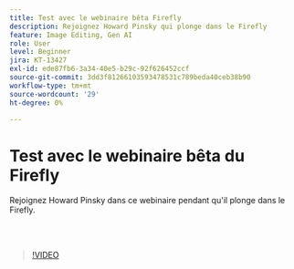 ```yaml
---
title: Test avec le webinaire bêta Firefly
description: Rejoignez Howard Pinsky qui plonge dans le Firefly
feature: Image Editing, Gen AI
role: User
level: Beginner
jira: KT-13427
exl-id: ede87fb6-3a34-40e5-b29c-92f626452ccf
source-git-commit: 3dd3f81266103593478531c789beda40ceb38b90
workflow-type: tm+mt
source-wordcount: '29'
ht-degree: 0%

---
```


# Test avec le webinaire bêta du Firefly

Rejoignez Howard Pinsky dans ce webinaire pendant qu&#39;il plonge dans le Firefly.

<br> 

>[!VIDEO](https://video.tv.adobe.com/v/3455536?quality=12&learn=on&hidetitle=true&captions=fre_fr)
